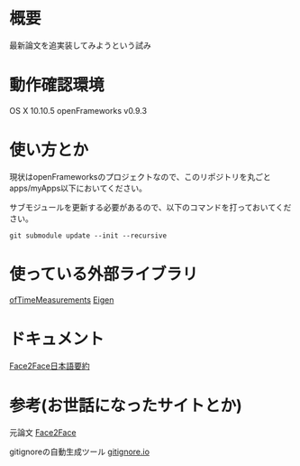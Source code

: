 # 概要
最新論文を追実装してみようという試み

# 動作確認環境
OS X 10.10.5
openFrameworks v0.9.3

# 使い方とか
現状はopenFrameworksのプロジェクトなので、このリポジトリを丸ごとapps/myApps以下においてください。

サブモジュールを更新する必要があるので、以下のコマンドを打っておいてください。

    git submodule update --init --recursive

# 使っている外部ライブラリ
[ofTimeMeasurements](https://github.com/armadillu/ofxTimeMeasurements)
[Eigen](http://eigen.tuxfamily.org/index.php)

# ドキュメント
[Face2Face日本語要約](./document/Face2Face-jp.md)

# 参考(お世話になったサイトとか)
元論文
[Face2Face](http://www.graphics.stanford.edu/~niessner/thies2016face.html)

gitignoreの自動生成ツール
[gitignore.io](https://www.gitignore.io/)
